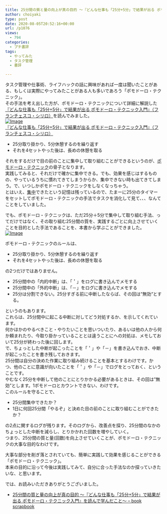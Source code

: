 ```yaml
---
title: 25分間の質と量の向上が真の目的 〜『どんな仕事も「25分+5分」で結果が出る ポモドーロ・テクニック入門』を読んで学んだこと〜
author: choiyaki
type: post
date: 2020-08-05T20:52:16+00:00
url: /p1076
views:
  - 794
categories:
  - プチ書評
tags:
  - やってみた
  - タスク管理
  - 書評

---
```

タスク管理や仕事術、ライフハックの話に興味があれば一度は聞いたことがある、もしくは実際にやってみたことがある人も多いであろう「ポモドーロ・テクニック」。  
その手法を考え出した方が、ポモドーロ・テクニックについて詳細に解説した[『どんな仕事も「25分+5分」で結果が出る ポモドーロ・テクニック入門』（フランチェスコ・シリロ）][1]を読んでみました。  
[![Image][2]][3]  
[『どんな仕事も「25分+5分」で結果が出る ポモドーロ・テクニック入門』（フランチェスコ・シリロ）][3]

  * 25分取り掛かり、5分休憩するのを繰り返す
  * それを4セットやった後は、長めの休憩を取る

それをするだけで目の前のことに集中して取り組むことができるというのが、[ポモドーロ・テクニック][4]の骨子となります。  
実践してみると、それだけで確かに集中できる。でも、効果を感じはするものの、やっているうちに慣れてきてしまうからか、集中できない時も出てきてしまう。で、いつしかポモドーロ・テクニックをしなくなっちゃう。  
とはいえ、[集中][5]できたという記憶は残っているので、たまーに25分のタイマーをセットしてポモドーロ・テクニックの手法でタスクを消化して見て、、、なんてことをしていました。

でも、ポモドーロ・テクニックは、ただ25分＋5分で集中して取り組む手法、ってだけではなく、その取り組む25分間の質を、実践するごとに向上させていくことを目的とした手法であることを、本書から学ぶことができました。  
[![Image][6]][7]

ポモドーロ・テクニックのルールは、

  * 25分取り掛かり、5分休憩するのを繰り返す
  * それを4セットやった後は、長めの休憩を取る

の2つだけではありません。

  * 25分間中の「内的中断」は、「＇」をログに書き込んでメモする
  * 25分間中の「外的中断」は、「－」をログに書き込んでメモする
  * 25分は分割できない。25分すぎる前に中断したならば、その回は“無効“とする。

というのもあります。  
これらは、25分間中に起こる中断に対してどう対処するか、を示してくれています。  
何かほかのやるべきこと・やりたいことを思いついたり、あるいは他の人から何か頼まれたり、今取り掛かっていることとは違うことにへの対処は、メモしておいて25分が終わった後に回します。  
で、ちょっとした中断が起こったことを「＇」や「－」を書き込んでおき、中断が起こったことを書き残しておきます。  
25分間は自分の決めた作業に取り組み続けることを基本とするわけです。かつ、他のことに意識が向いたことを「＇」や「－」でログをとっておく、ということです。  
やむなく25分を中断して他のことにとりかかる必要があるときは、その回は&#8221;無効&#8221;とします。1ポモドーロとカウントできない、わけです。  
このルールを守ることで、

  * 25分間集中できたか？
  * 1日に何回25分間「やるぞ」と決めた目の前のことに取り組むことができたか？

の2点に関するログが残ります。そのログから、改善点を探り、25分間のなかのちょっとした中断を減らし、とりかかれた回数を増やしていく。  
つまり、25分間の質と量(回数)を向上させていくことが、ポモドーロ・テクニックの大事な目的なわけです。

大事な部分を削ぎ落とされていても、簡単に実践して効果を感じることができる「ポモドーロ・テクニック」。  
本来の目的に沿って今後は実践してみて、自分に合った手法なのか探っていきたいな、と思います。

では、お読みいただきありがとうございました。

  * [25分間の質と量の向上が真の目的 〜『どんな仕事も「25分+5分」で結果が出る ポモドーロ・テクニック入門』を読んで学んだこと〜 &#8211; book scrapbook][8]

 [1]: https://scrapbox.io/choiyaki-hondana/%E3%80%8E%E3%81%A9%E3%82%93%E3%81%AA%E4%BB%95%E4%BA%8B%E3%82%82%E3%80%8C25%E5%88%86+5%E5%88%86%E3%80%8D%E3%81%A7%E7%B5%90%E6%9E%9C%E3%81%8C%E5%87%BA%E3%82%8B_%E3%83%9D%E3%83%A2%E3%83%89%E3%83%BC%E3%83%AD%E3%83%BB%E3%83%86%E3%82%AF%E3%83%8B%E3%83%83%E3%82%AF%E5%85%A5%E9%96%80%E3%80%8F%EF%BC%88%E3%83%95%E3%83%A9%E3%83%B3%E3%83%81%E3%82%A7%E3%82%B9%E3%82%B3%E3%83%BB%E3%82%B7%E3%83%AA%E3%83%AD%EF%BC%89
 [2]: https://gyazo.com/9dfa9d24b1ee8fcf24a0a454f40f8811/thumb/1000
 [3]: https://amzn.to/304GWXA
 [4]: https://scrapbox.io/choiyaki-hondana/%E3%83%9D%E3%83%A2%E3%83%89%E3%83%BC%E3%83%AD%E3%83%BB%E3%83%86%E3%82%AF%E3%83%8B%E3%83%83%E3%82%AF
 [5]: https://scrapbox.io/choiyaki-hondana/%E9%9B%86%E4%B8%AD
 [6]: https://gyazo.com/8a3441c6bec67e32563501775e30c8f5/thumb/1000
 [7]: https://gyazo.com/8a3441c6bec67e32563501775e30c8f5
 [8]: https://scrapbox.io/choiyaki-hondana/25%E5%88%86%E9%96%93%E3%81%AE%E8%B3%AA%E3%81%A8%E9%87%8F%E3%81%AE%E5%90%91%E4%B8%8A%E3%81%8C%E7%9C%9F%E3%81%AE%E7%9B%AE%E7%9A%84_%E3%80%9C%E3%80%8E%E3%81%A9%E3%82%93%E3%81%AA%E4%BB%95%E4%BA%8B%E3%82%82%E3%80%8C25%E5%88%86+5%E5%88%86%E3%80%8D%E3%81%A7%E7%B5%90%E6%9E%9C%E3%81%8C%E5%87%BA%E3%82%8B_%E3%83%9D%E3%83%A2%E3%83%89%E3%83%BC%E3%83%AD%E3%83%BB%E3%83%86%E3%82%AF%E3%83%8B%E3%83%83%E3%82%AF%E5%85%A5%E9%96%80%E3%80%8F%E3%82%92%E8%AA%AD%E3%82%93%E3%81%A7%E5%AD%A6%E3%82%93%E3%81%A0%E3%81%93%E3%81%A8%E3%80%9C